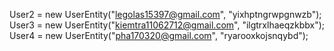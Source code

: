 User2 = new UserEntity("legolas15397@gmail.com", "yixhptngrwpgnwzb"); 
User3 = new UserEntity("kiemtra11062712@gmail.com", "ilgtrxlhaeqzkbbx"); 
User4 = new UserEntity("pha170320@gmail.com", "ryarooxkojsnqybd"); 
